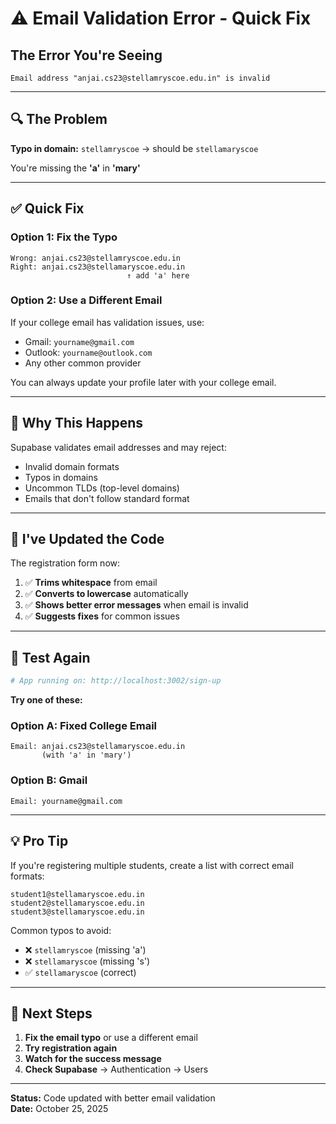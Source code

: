 # ⚠️ Email Validation Error - Quick Fix

## The Error You're Seeing

```
Email address "anjai.cs23@stellamryscoe.edu.in" is invalid
```

---

## 🔍 The Problem

**Typo in domain:** `stellamryscoe` → should be `stellamaryscoe`

You're missing the **'a'** in **'mary'**

---

## ✅ Quick Fix

### Option 1: Fix the Typo
```
Wrong: anjai.cs23@stellamryscoe.edu.in
Right: anjai.cs23@stellamaryscoe.edu.in
                          ↑ add 'a' here
```

### Option 2: Use a Different Email
If your college email has validation issues, use:
- Gmail: `yourname@gmail.com`
- Outlook: `yourname@outlook.com`
- Any other common provider

You can always update your profile later with your college email.

---

## 🎯 Why This Happens

Supabase validates email addresses and may reject:
- Invalid domain formats
- Typos in domains
- Uncommon TLDs (top-level domains)
- Emails that don't follow standard format

---

## 📝 I've Updated the Code

The registration form now:
1. ✅ **Trims whitespace** from email
2. ✅ **Converts to lowercase** automatically
3. ✅ **Shows better error messages** when email is invalid
4. ✅ **Suggests fixes** for common issues

---

## 🧪 Test Again

```bash
# App running on: http://localhost:3002/sign-up
```

**Try one of these:**

### Option A: Fixed College Email
```
Email: anjai.cs23@stellamaryscoe.edu.in
       (with 'a' in 'mary')
```

### Option B: Gmail
```
Email: yourname@gmail.com
```

---

## 💡 Pro Tip

If you're registering multiple students, create a list with correct email formats:

```
student1@stellamaryscoe.edu.in
student2@stellamaryscoe.edu.in
student3@stellamaryscoe.edu.in
```

Common typos to avoid:
- ❌ `stellamryscoe` (missing 'a')
- ❌ `stellamaryscoe` (missing 's')
- ✅ `stellamaryscoe` (correct)

---

## 🔧 Next Steps

1. **Fix the email typo** or use a different email
2. **Try registration again**
3. **Watch for the success message**
4. **Check Supabase** → Authentication → Users

---

**Status:** Code updated with better email validation  
**Date:** October 25, 2025
